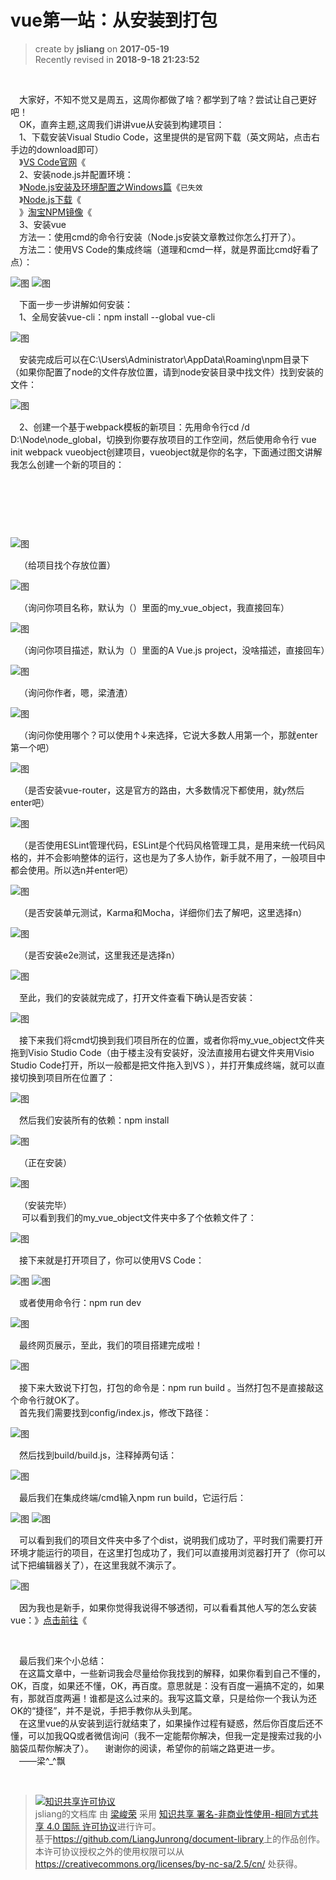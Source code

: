 # vue第一站：从安装到打包
> create by **jsliang** on **2017-05-19**  
> Recently revised in **2018-9-18 21:23:52**

<br>

&emsp;大家好，不知不觉又是周五，这周你都做了啥？都学到了啥？尝试让自己更好吧！  
&emsp;OK，直奔主题,这周我们讲讲vue从安装到构建项目：  
&emsp;1、下载安装Visual Studio Code，这里提供的是官网下载（英文网站，点击右手边的download即可）  
&emsp;》[VS Code官网](https://code.visualstudio.com/)《  
&emsp;2、安装node.js并配置环境：  
&emsp;》[Node.js安装及环境配置之Windows篇](http://www.cnblogs.com/yzadd/p/6547668.html)《`已失效`  
&emsp;》[Node.js下载](http://nodejs.cn/download/)《  
&emsp;》[淘宝NPM镜像](https://npm.taobao.org/)《  
&emsp;3、安装vue  
&emsp;方法一：使用cmd的命令行安装（Node.js安装文章教过你怎么打开了）。  
&emsp;方法二：使用VS Code的集成终端（道理和cmd一样，就是界面比cmd好看了点）：  

![图](./resource/10-1.png)
![图](./resource/10-2.png)

&emsp;下面一步一步讲解如何安装：  
&emsp;1、全局安装vue-cli：npm install --global vue-cli  

![图](./resource/10-3.png)

&emsp;安装完成后可以在C:\Users\Administrator\AppData\Roaming\npm目录下（如果你配置了node的文件存放位置，请到node安装目录中找文件）找到安装的文件：  

![图](./resource/10-4.png)

&emsp;2、创建一个基于webpack模板的新项目：先用命令行cd /d D:\Node\node_global，切换到你要存放项目的工作空间，然后使用命令行 vue init webpack vueobject创建项目，vueobject就是你的名字，下面通过图文讲解我怎么创建一个新的项目的：  

<br>

&emsp;
&emsp;

<br>

![图](./resource/10-5.png)

&emsp;（给项目找个存放位置）  

![图](./resource/10-6.png)

&emsp;（询问你项目名称，默认为（）里面的my_vue_object，我直接回车）  

![图](./resource/10-7.png)

&emsp;（询问你项目描述，默认为（）里面的A Vue.js project，没啥描述，直接回车）  

![图](./resource/10-8.png)

&emsp;（询问你作者，嗯，梁渣渣）  

![图](./resource/10-9.png)

&emsp;（询问你使用哪个？可以使用↑↓来选择，它说大多数人用第一个，那就enter第一个吧）  

![图](./resource/10-10.png)

&emsp;（是否安装vue-router，这是官方的路由，大多数情况下都使用，就y然后enter吧）  

![图](./resource/10-10.png)

&emsp;（是否使用ESLint管理代码，ESLint是个代码风格管理工具，是用来统一代码风格的，并不会影响整体的运行，这也是为了多人协作，新手就不用了，一般项目中都会使用。所以选n并enter吧）  

![图](./resource/10-11.png)

&emsp;（是否安装单元测试，Karma和Mocha，详细你们去了解吧，这里选择n）  

![图](./resource/10-12.png)

&emsp;（是否安装e2e测试，这里我还是选择n）  

![图](./resource/10-13.png)

&emsp;至此，我们的安装就完成了，打开文件查看下确认是否安装：  

![图](./resource/10-14.png)

&emsp;接下来我们将cmd切换到我们项目所在的位置，或者你将my_vue_object文件夹拖到Visio Studio Code（由于楼主没有安装好，没法直接用右键文件夹用Visio Studio Code打开，所以一般都是把文件拖入到VS ），并打开集成终端，就可以直接切换到项目所在位置了：  

![图](./resource/10-15.png)

&emsp;然后我们安装所有的依赖：npm install  

![图](./resource/10-16.png)

&emsp;（正在安装）  

![图](./resource/10-17.png)

&emsp;（安装完毕）  
&emsp; 可以看到我们的my_vue_object文件夹中多了个依赖文件了：  

![图](./resource/10-18.png)

&emsp;接下来就是打开项目了，你可以使用VS Code：  

![图](./resource/10-19.png)
![图](./resource/10-20.png)

&emsp;或者使用命令行：npm run dev  

![图](./resource/10-21.png)

&emsp;最终网页展示，至此，我们的项目搭建完成啦！  

![图](./resource/10-22.png)

&emsp;接下来大致说下打包，打包的命令是：npm run build 。当然打包不是直接敲这个命令行就OK了。  
&emsp;首先我们需要找到config/index.js，修改下路径：  

![图](./resource/10-23.png)

&emsp;然后找到build/build.js，注释掉两句话：  

![图](./resource/10-24.png)

&emsp;最后我们在集成终端/cmd输入npm run build，它运行后：  

![图](./resource/10-25.png)
![图](./resource/10-26.png)

&emsp;可以看到我们的项目文件夹中多了个dist，说明我们成功了，平时我们需要打开环境才能运行的项目，在这里打包成功了，我们可以直接用浏览器打开了（你可以试下把编辑器关了），在这里我就不演示了。  

![图](./resource/10-27.png)

&emsp;因为我也是新手，如果你觉得我说得不够透彻，可以看看其他人写的怎么安装vue：》[点击前往](http://www.jianshu.com/p/2769efeaa10a)《  

<br>

&emsp;最后我们来个小总结：  
&emsp;在这篇文章中，一些新词我会尽量给你我找到的解释，如果你看到自己不懂的，OK，百度，如果还不懂，OK，再百度。意思就是：没有百度一遍搞不定的，如果有，那就百度两遍！谁都是这么过来的。我写这篇文章，只是给你一个我认为还OK的“捷径”，并不是说，手把手教你从头到尾。  
&emsp;在这里vue的从安装到运行就结束了，如果操作过程有疑惑，然后你百度后还不懂，可以加我QQ或者微信询问（我不一定能帮你解决，但我一定是搜索过我的小脑袋瓜帮你解决了）。
&emsp;谢谢你的阅读，希望你的前端之路更进一步。  
&emsp;——梁^_^飘

<br>

> <a rel="license" href="http://creativecommons.org/licenses/by-nc-sa/4.0/"><img alt="知识共享许可协议" style="border-width:0" src="https://i.creativecommons.org/l/by-nc-sa/4.0/88x31.png" /></a><br /><span xmlns:dct="http://purl.org/dc/terms/" property="dct:title">jsliang的文档库</span> 由 <a xmlns:cc="http://creativecommons.org/ns#" href="https://github.com/LiangJunrong/document-library" property="cc:attributionName" rel="cc:attributionURL">梁峻荣</a> 采用 <a rel="license" href="http://creativecommons.org/licenses/by-nc-sa/4.0/">知识共享 署名-非商业性使用-相同方式共享 4.0 国际 许可协议</a>进行许可。<br />基于<a xmlns:dct="http://purl.org/dc/terms/" href="https://github.com/LiangJunrong/document-library" rel="dct:source">https://github.com/LiangJunrong/document-library</a>上的作品创作。<br />本许可协议授权之外的使用权限可以从 <a xmlns:cc="http://creativecommons.org/ns#" href="https://creativecommons.org/licenses/by-nc-sa/2.5/cn/" rel="cc:morePermissions">https://creativecommons.org/licenses/by-nc-sa/2.5/cn/</a> 处获得。